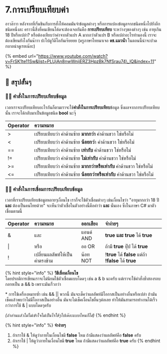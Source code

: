 # 7.การเปรียบเทียบค่า

อาวล๊าาา หลังจากที่เริ่มชินกับการสั่งให้คอมมันจำข้อมูลต่างๆ หรือการแปลงข้อมูลจากชนิดหนึ่งไปยังอีกชนิดหนึ่งละ คราวนี้สิ่งที่คนเขียนโค้ดจะต้องเจอกันคือ **การเปรียบเทียบ** ระหว่างๆของต่างๆ เช่น อายุเกิน 18 ปีหรือเปล่า? หรือต้องเทียบว่าค่าจากตัวแปร A มากกว่าตัวแปร B หรือเปล่าอะไรทำนองนี้ เราจะต้องเขียนยังไงกันน๊าาา ปะไปดูวีดีโอกันเร๊ยยยย \(ครูภาษาไทยมาเจอ **ดช.แมวน้ำ** ในตอนนี้น่าจะปวดกบาลน่าดูเรยเน๊อะ\)

{% embed url="https://www.youtube.com/watch?v=FrSK1te11Sw&list=PLUjAn8nwWnijERZ3HpzBk7NfSrau74\_lQ&index=11" %}

## 🎯 สรุปสั้นๆ

### 👨‍🚀 คำสั่งในการเปรียบเทียบข้อมูล

เวลาเราจะเปรียบเทียบอะไรกันก็ตามเราจะใช้**คำสั่งในการเปรียบเทียบ**ข้อมูล ซึ่งผลจากการเปรียบเทียบนั้น เราจะได้กลับมาเป็นข้อมูลชนิด **bool** นะจุ๊

| Operator | ความหมาย |
| :--- | :--- |
| &gt; | เปรียบเทียบว่า ค่าด้านซ้าย **มากกว่า** ค่าด้านขวา ใช่หรือไม่ |
| &lt; | เปรียบเทียบว่า ค่าด้านซ้าย **น้อยกว่**า ค่าด้านขวา ใช่หรือไม่ |
| == | เปรียบเทียบว่า ค่าด้านซ้าย **เท่ากับ** ค่าด้านขวา ใช่หรือไม่ |
| != | เปรียบเทียบว่า ค่าด้านซ้าย **ไม่เท่ากับ** ค่าด้านขวา ใช่หรือไม่ |
| &gt;= | เปรียบเทียบว่า ค่าด้านซ้าย **มากกว่าหรือเท่ากับ** ค่าด้านขวา ใช่หรือไม่ |
| &lt;= | เปรียบเทียบว่า ค่าด้านซ้าย **น้อยกว่าหรือเท่ากับ** ค่าด้านขวา ใช่หรือไม่ |

### 👨‍🚀 คำสั่งในการเชื่อมการเปรียบเทียบข้อมูล

เวลาที่เราเปรียบเทียบข้อมูลหลายๆเงื่อนไข เราก็จะใช้ตัวเชื่อมต่างๆ เช่นเงื่อนไขว่า "อายุมากกว่า 18 ปี **และ** ต้องเป็นคนไทยด้วย" จะเห็นว่าตัวเชื่อในตัวอย่างนี้คือคำว่า **และ** นั่นเอง ซึ่งในภาษา C\# มาตัวเชื่อมตามนี้

| Operator | ความหมาย | ออกเสียง | จำง่ายๆ |
| :--- | :--- | :--- | :--- |
| & | และ | แอนด์ AND | **true และ true** ได้ **true** |
| \| | หรือ | ออ OR | ถ้ามี **true** ปุ๊ป ได้ **true** |
| ! | เปลี่ยนผลลัพท์ให้เป็นค่าตรงข้าม | น๊อท NOT | !**true** ได้ **false** แต่ถ้า **!false** ได้ **true** |

{% hint style="info" %}
**วิธีเชื่อมเงื่อนไข**  
โดยปรกติการเขียนเราจะไม่นิยมใช้ตัวเชื่อมแบบโดดๆ เช่น a & b นะครับ แต่เราจะใช้คำสั่งซ้ำสองรอบกลายเป็น a && b เพราะมันเร็วกว่า

\* การใช้เครื่องหมายซ้ำ เช่น && \|\| พวกนี้ มันจะเช็คว่าผลลัพท์มีโอกาสเป็นอย่างอื่นหรือเปล่า ถ้ามันเช็คแล้วพบว่าไม่มีโอกาสเป็นอย่างอื่น มันจะไม่เช็คเงื่อนไขอื่นๆต่อเลย ทำให้มันสามารถทำงานได้เร็วกว่าการใช้ & \| แบบโดดๆครับ

 _\(ถ้าอ่านแล้วไม่ไม่เข้าใจไม่เป็นไรใช้ๆไปเต๊อะแบบไหนก็ได้\)_
{% endhint %}

{% hint style="info" %}
**จำง่ายๆ**  
1. ถ้าเราใช้ & ให้ดูว่าภายในเงื่อนไขมี **false** ไหม ถ้ามีแสดงว่าผลลัพท์คือ **false** ครับ  
2. ถ้าเราใช้ \| ให้ดูว่าภายในเงื่อนไขมี **true** ไหม ถ้ามีแสดงว่าผลลัพท์คือ **true** ครับ
{% endhint %}

